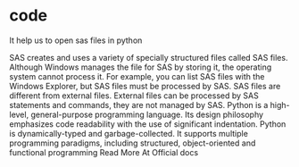 # code
It help us to open sas files in python

SAS creates and uses a variety of specially structured files called SAS files. Although Windows manages the file for SAS by storing it, the operating system cannot process it. For example, you can list SAS files with the Windows Explorer, but SAS files must be processed by SAS. SAS files are different from external files. External files can be processed by SAS statements and commands, they are not managed by SAS.
Python is a high-level, general-purpose programming language. Its design philosophy emphasizes code readability with the use of significant indentation. Python is dynamically-typed and garbage-collected. It supports multiple programming paradigms, including structured, object-oriented and functional programming
Read More At Official docs
